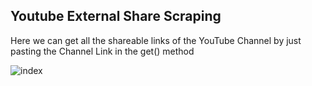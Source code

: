 ## Youtube External Share Scraping
Here we can get all the shareable links of the YouTube Channel by just pasting the Channel Link in the get() method

![index](https://user-images.githubusercontent.com/71088270/126042766-6c772fea-33eb-417b-8336-881b84702f4c.jpg)
